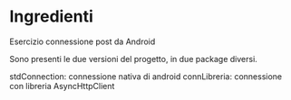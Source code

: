 # Ingredienti
Esercizio connessione post da Android

Sono presenti le due versioni del progetto, in due package diversi.

stdConnection: connessione nativa di android
connLibreria: connessione con libreria AsyncHttpClient
